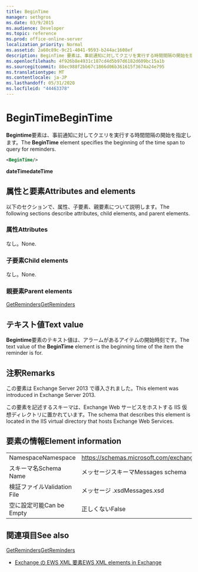 ```yaml
---
title: BeginTime
manager: sethgros
ms.date: 03/9/2015
ms.audience: Developer
ms.topic: reference
ms.prod: office-online-server
localization_priority: Normal
ms.assetid: 2a60c89c-9c21-4041-9593-b244ac1608ef
description: BeginTime 要素は、事前通知に対してクエリを実行する時間間隔の開始を指定します。
ms.openlocfilehash: 4f926b8e4931c187cd4d5b97d6182d609bc15a1b
ms.sourcegitcommit: 88ec988f2bb67c1866d06b361615f3674a24e795
ms.translationtype: MT
ms.contentlocale: ja-JP
ms.lasthandoff: 05/31/2020
ms.locfileid: "44463378"
---
```

# <a name="begintime"></a><span data-ttu-id="19ded-103">BeginTime</span><span class="sxs-lookup"><span data-stu-id="19ded-103">BeginTime</span></span>

<span data-ttu-id="19ded-104">**Begintime**要素は、事前通知に対してクエリを実行する時間間隔の開始を指定します。</span><span class="sxs-lookup"><span data-stu-id="19ded-104">The **BeginTime** element specifies the beginning of the time span to query for reminders.</span></span> 
  
```XML
<BeginTime/>
```

 <span data-ttu-id="19ded-105">**dateTime**</span><span class="sxs-lookup"><span data-stu-id="19ded-105">**dateTime**</span></span>
## <a name="attributes-and-elements"></a><span data-ttu-id="19ded-106">属性と要素</span><span class="sxs-lookup"><span data-stu-id="19ded-106">Attributes and elements</span></span>

<span data-ttu-id="19ded-107">以下のセクションで、属性、子要素、親要素について説明します。</span><span class="sxs-lookup"><span data-stu-id="19ded-107">The following sections describe attributes, child elements, and parent elements.</span></span>
  
### <a name="attributes"></a><span data-ttu-id="19ded-108">属性</span><span class="sxs-lookup"><span data-stu-id="19ded-108">Attributes</span></span>

<span data-ttu-id="19ded-109">なし。</span><span class="sxs-lookup"><span data-stu-id="19ded-109">None.</span></span>
  
### <a name="child-elements"></a><span data-ttu-id="19ded-110">子要素</span><span class="sxs-lookup"><span data-stu-id="19ded-110">Child elements</span></span>

<span data-ttu-id="19ded-111">なし。</span><span class="sxs-lookup"><span data-stu-id="19ded-111">None.</span></span>
  
### <a name="parent-elements"></a><span data-ttu-id="19ded-112">親要素</span><span class="sxs-lookup"><span data-stu-id="19ded-112">Parent elements</span></span>

[<span data-ttu-id="19ded-113">GetReminders</span><span class="sxs-lookup"><span data-stu-id="19ded-113">GetReminders</span></span>](getreminders.md)
  
## <a name="text-value"></a><span data-ttu-id="19ded-114">テキスト値</span><span class="sxs-lookup"><span data-stu-id="19ded-114">Text value</span></span>

<span data-ttu-id="19ded-115">**Begintime**要素のテキスト値は、アラームがあるアイテムの開始時刻です。</span><span class="sxs-lookup"><span data-stu-id="19ded-115">The text value of the **BeginTime** element is the beginning time of the item the reminder is for.</span></span> 
  
## <a name="remarks"></a><span data-ttu-id="19ded-116">注釈</span><span class="sxs-lookup"><span data-stu-id="19ded-116">Remarks</span></span>

<span data-ttu-id="19ded-117">この要素は Exchange Server 2013 で導入されました。</span><span class="sxs-lookup"><span data-stu-id="19ded-117">This element was introduced in Exchange Server 2013.</span></span>
  
<span data-ttu-id="19ded-118">この要素を記述するスキーマは、Exchange Web サービスをホストする IIS 仮想ディレクトリに置かれています。</span><span class="sxs-lookup"><span data-stu-id="19ded-118">The schema that describes this element is located in the IIS virtual directory that hosts Exchange Web Services.</span></span>
  
## <a name="element-information"></a><span data-ttu-id="19ded-119">要素の情報</span><span class="sxs-lookup"><span data-stu-id="19ded-119">Element information</span></span>

|||
|:-----|:-----|
|<span data-ttu-id="19ded-120">Namespace</span><span class="sxs-lookup"><span data-stu-id="19ded-120">Namespace</span></span>  <br/> |https://schemas.microsoft.com/exchange/services/2006/messages  <br/> |
|<span data-ttu-id="19ded-121">スキーマ名</span><span class="sxs-lookup"><span data-stu-id="19ded-121">Schema Name</span></span>  <br/> |<span data-ttu-id="19ded-122">メッセージスキーマ</span><span class="sxs-lookup"><span data-stu-id="19ded-122">Messages schema</span></span>  <br/> |
|<span data-ttu-id="19ded-123">検証ファイル</span><span class="sxs-lookup"><span data-stu-id="19ded-123">Validation File</span></span>  <br/> |<span data-ttu-id="19ded-124">メッセージ .xsd</span><span class="sxs-lookup"><span data-stu-id="19ded-124">Messages.xsd</span></span>  <br/> |
|<span data-ttu-id="19ded-125">空に設定可能</span><span class="sxs-lookup"><span data-stu-id="19ded-125">Can be Empty</span></span>  <br/> |<span data-ttu-id="19ded-126">正しくない</span><span class="sxs-lookup"><span data-stu-id="19ded-126">False</span></span>  <br/> |
   
## <a name="see-also"></a><span data-ttu-id="19ded-127">関連項目</span><span class="sxs-lookup"><span data-stu-id="19ded-127">See also</span></span>



[<span data-ttu-id="19ded-128">GetReminders</span><span class="sxs-lookup"><span data-stu-id="19ded-128">GetReminders</span></span>](getreminders.md)


- [<span data-ttu-id="19ded-129">Exchange の EWS XML 要素</span><span class="sxs-lookup"><span data-stu-id="19ded-129">EWS XML elements in Exchange</span></span>](ews-xml-elements-in-exchange.md)

